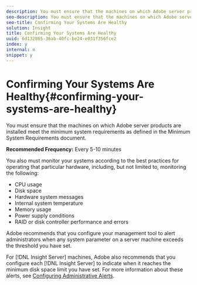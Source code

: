 ```yaml
---
description: You must ensure that the machines on which Adobe server products are installed meet the minimum system requirements as defined in the Minimum System Requirements document.
seo-description: You must ensure that the machines on which Adobe server products are installed meet the minimum system requirements as defined in the Minimum System Requirements document.
seo-title: Confirming Your Systems Are Healthy
solution: Insight
title: Confirming Your Systems Are Healthy
uuid: 6d132865-36ab-40fc-be24-e031f356fce2
index: y
internal: n
snippet: y
---
```


# Confirming Your Systems Are Healthy{#confirming-your-systems-are-healthy}

You must ensure that the machines on which Adobe server products are installed meet the minimum system requirements as defined in the Minimum System Requirements document.

 **Recommended Frequency:** Every 5-10 minutes

You also must monitor your systems according to the best practices for operating that particular hardware, including, but not limited to, monitoring the following:

* CPU usage 
* Disk space 
* Hardware system messages 
* Internal system temperature 
* Memory usage 
* Power supply conditions 
* RAID or disk controller performance and errors

Adobe recommends that you configure your management tool to alert administrators when any system parameter on a server machine exceeds the threshold you have set.

For [!DNL Insight Server] machines, Adobe also recommends that you configure each [!DNL Insight Server] to indicate when it reaches the minimum disk space limit you have set. For more information about these alerts, see [Configuring Administrative Alerts](../../../home/c-inst-svr/c-admin-inst-svr/t-config-adm-alrts.md#task-0858f588da4941aa9d4952f6592681aa). 
